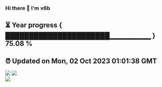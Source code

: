 ### Hi there 👋  I'm v6b  
⏳ Year progress { ██████████████████████▁▁▁▁▁▁▁▁ } 75.08 %
---
⏰ Updated on Mon, 02 Oct 2023 01:01:38 GMT
---
![](https://github-readme-stats.vercel.app/api?username=v6b&bg_color=30,e96443,904e95&title_color=fff&text_color=fff&layout=compact)
![](https://github-readme-stats.vercel.app/api/top-langs/?username=v6b&layout=compact&bg_color=30,e96443,904e95&title_color=fff&text_color=fff)  
![](https://gcore.jsdelivr.net/gh/v6b/v6b@main/assets/github-contribution-grid-snake.svg)

